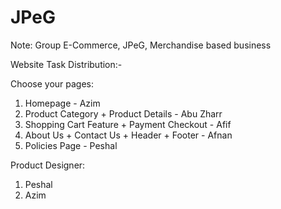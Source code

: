# JPeG
Note: Group E-Commerce, JPeG, Merchandise based business

Website Task Distribution:-

Choose your pages:

1. Homepage - Azim
2. Product Category + Product Details - Abu Zharr
3. Shopping Cart Feature + Payment Checkout - Afif
4. About Us + Contact Us + Header + Footer - Afnan
5. Policies Page - Peshal

Product Designer:

1. Peshal
2. Azim
